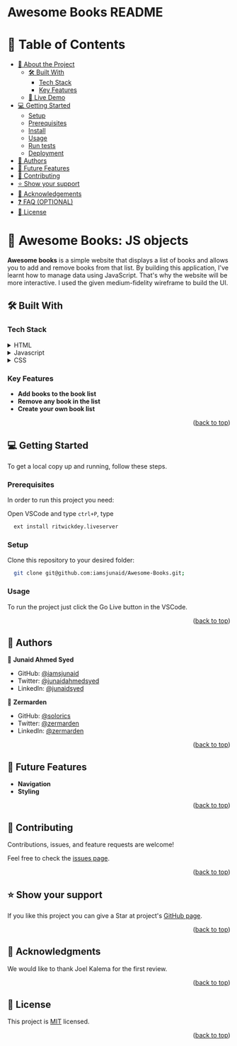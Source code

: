 <a id="readme-top"></a>

# Awesome Books README

# 📗 Table of Contents

- [📖 About the Project](#about-project)
  - [🛠 Built With](#built-with)
    - [Tech Stack](#tech-stack)
    - [Key Features](#key-features)
  - [🚀 Live Demo](#live-demo)
- [💻 Getting Started](#getting-started)
  - [Setup](#setup)
  - [Prerequisites](#prerequisites)
  - [Install](#install)
  - [Usage](#usage)
  - [Run tests](#run-tests)
  - [Deployment](#triangular_flag_on_post-deployment)
- [👥 Authors](#authors)
- [🔭 Future Features](#future-features)
- [🤝 Contributing](#contributing)
- [⭐️ Show your support](#support)
- [🙏 Acknowledgements](#acknowledgements)
- [❓ FAQ (OPTIONAL)](#faq)
- [📝 License](#license)

<!-- PROJECT DESCRIPTION -->

# 📖 Awesome Books: JS objects <a name="about-project"></a>

**Awesome books** is a simple website that displays a list of books and allows you to add and remove books from that list. By building this application, I've learnt how to manage data using JavaScript. That's why the website will be more interactive. I used the given medium-fidelity wireframe to build the UI.

## 🛠 Built With <a name="built-with"></a>

### Tech Stack <a name="tech-stack"></a>

<details>
  <summary>HTML</summary>
  <ul>
    <li><a href="https://developer.mozilla.org/en-US/docs/Web/HTML">index.html</a></li>
  </ul>
</details>

<details>
  <summary>Javascript</summary>
  <ul>
    <li><a href="https://developer.mozilla.org/en-US/docs/Web/JavaScript">script.js</a></li>
  </ul>
</details>

<details>
<summary>CSS</summary>
  <ul>
    <li><a href="https://developer.mozilla.org/en-US/docs/Web/CSS">style.css</a></li>
  </ul>
</details>

### Key Features <a name="key-features"></a>

- **Add books to the book list**
- **Remove any book in the list**
- **Create your own book list**

<p align="right">(<a href="#readme-top">back to top</a>)</p>

## 💻 Getting Started <a name="getting-started"></a>

To get a local copy up and running, follow these steps.

### Prerequisites

In order to run this project you need:

Open VSCode and type <code>ctrl+P</code>, type

```sh
  ext install ritwickdey.liveserver
```

### Setup

Clone this repository to your desired folder:

```sh
  git clone git@github.com:iamsjunaid/Awesome-Books.git;
```

### Usage

To run the project just click the Go Live button in the VSCode.

<p align="right">(<a href="#readme-top">back to top</a>)</p>

<!-- AUTHORS -->

## 👥 Authors <a name="authors"></a>

👤 **Junaid Ahmed Syed**

- GitHub: [@iamsjunaid](https://github.com/iamsjunaid)
- Twitter: [@junaidahmedsyed](https://twitter.com/junaidahmedsd)
- LinkedIn: [@junaidsyed](https://www.linkedin.com/in/junaid-syed-058b2779/)

👤 **Zermarden**

- GitHub: [@solorics](https://github.com/zermarden)
- Twitter: [@zermarden](https://twitter.com/zermarden)
- LinkedIn: [@zermarden](https://linkedin.com/in/zermarden)

<p align="right">(<a href="#readme-top">back to top</a>)</p>

## 🔭 Future Features <a name="future-features"></a>

- **Navigation**
- **Styling**

<p align="right">(<a href="#readme-top">back to top</a>)</p>

## 🤝 Contributing <a name="contributing"></a>

Contributions, issues, and feature requests are welcome!

Feel free to check the [issues page](https://github.com/iamsjunaid/Awesome-Books/issues ).

<p align="right">(<a href="#readme-top">back to top</a>)</p>

## ⭐️ Show your support <a name="support"></a>

If you like this project you can give a Star at project's [GitHub page](https://github.com/iamsjunaid/Awesome-Books).

<p align="right">(<a href="#readme-top">back to top</a>)</p>

## 🙏 Acknowledgments <a name="acknowledgements"></a>

We would like to thank Joel Kalema for the first review.

<p align="right">(<a href="#readme-top">back to top</a>)</p>

## 📝 License <a name="license"></a>

This project is [MIT](https://github.com/iamsjunaid/Awesome-Books/blob/main/LICENSE) licensed.

<p align="right">(<a href="#readme-top">back to top</a>)</p>
